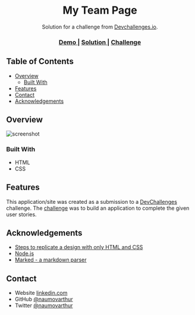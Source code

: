<h1 align="center">My Team Page</h1>

<div align="center">
   Solution for a challenge from  <a href="http://devchallenges.io" target="_blank">Devchallenges.io</a>.
</div>

<div align="center">
  <h3>
    <a href="https://naumovarthur.github.io/team_page/index">
      Demo
    </a>
    <span> | </span>
    <a href="https://github.com/naumovarthur/team_page">
      Solution
    </a>
    <span> | </span>
    <a href="https://devchallenges.io/challenges/hhmesazsqgKXrTkYkt0U">
      Challenge
    </a>
  </h3>
</div>

<!-- TABLE OF CONTENTS -->

## Table of Contents

- [Overview](#overview)
  - [Built With](#built-with)
- [Features](#features)
- [Contact](#contact)
- [Acknowledgements](#acknowledgements)

<!-- OVERVIEW -->

## Overview

![screenshot](https://s3.amazonaws.com/awesomescreenshot/upload/1468193/1508828/667cd6d1-7091-4801-45a0-63aab173e9d6.png?AWSAccessKeyId=AKIAJSCJQ2NM3XLFPVKA&Expires=1600044089&Signature=Q0%2BLcWff4mMr2TJ9S9pQkBg3mUE%3D)

### Built With

<!-- This section should list any major frameworks that you built your project using. Here are a few examples.-->

- HTML
- CSS

## Features

<!-- List the features of your application or follow the template. Don't share the figma file here :) -->

This application/site was created as a submission to a [DevChallenges](https://devchallenges.io/challenges) challenge. The [challenge](https://devchallenges.io/challenges/hhmesazsqgKXrTkYkt0U) was to build an application to complete the given user stories.

## Acknowledgements

<!-- This section should list any articles or add-ons/plugins that helps you to complete the project. This is optional but it will help you in the future. For exmpale -->

- [Steps to replicate a design with only HTML and CSS](https://devchallenges-blogs.web.app/how-to-replicate-design/)
- [Node.js](https://nodejs.org/)
- [Marked - a markdown parser](https://github.com/chjj/marked)

## Contact

- Website [linkedin.com](https://www.linkedin.com/in/naumovarthur/)
- GitHub [@naumovarthur](https://github.com/naumovarthur)
- Twitter [@naumovarthur](https://twitter.com/naumovarthur)
